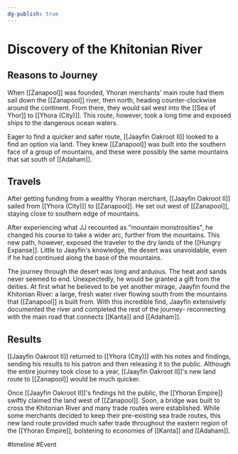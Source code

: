 ```yaml
---
dg-publish: true
---
```


# Discovery of the Khitonian River
## Reasons to Journey 
When [[Zanapool]] was founded, Yhoran merchants' main route had them sail down the [[Zanapool]] river, then north, heading counter-clockwise around the continent. From there, they would sail west into the [[Sea of Yhor]] to [[Yhora (City)]]. This route, however, took a long time and exposed ships to the dangerous ocean waters. 

Eager to find a quicker and safer route, [[Jaayfin Oakroot II]] looked to a find an option via land. They knew [[Zanapool]] was built into the southern face of a group of mountains, and these were possibly the same mountains that sat south of [[Adaham]]. 

## Travels
After getting funding from a wealthy Yhoran merchant, [[Jaayfin Oakroot II]] sailed from [[Yhora (City)]] to [[Zanapool]]. He set out west of [[Zanapool]], staying close to southern edge of mountains. 

After experiencing what JJ recounted as "mountain monstrosities", he changed his course to take a wider arc, further from the mountains. This new path, however, exposed the traveler to the dry lands of the [[Hungry Expanse]]. Little to Jaayfin's knowledge, the desert was unavoidable, even if he had continued along the base of the mountains. 

The journey through the desert was long and arduous. The heat and sands never seemed to end. Unexpectedly, he would be granted a gift from the deities. At first what he believed to be yet another mirage, Jaayfin found the Khitonian River: a large, fresh water river flowing south from the mountains that [[Zanapool]] is built from. With this incredible find, Jaayfin extensively documented the river and completed the rest of the journey- reconnecting with the main road that connects [[Kanta]] and [[Adaham]].  

## Results
[[Jaayfin Oakroot II]] returned to [[Yhora (City)]] with his notes and findings, sending his results to his patron and then releasing it to the public. Although the entire journey took close to a year, [[Jaayfin Oakroot II]]'s new land route to [[Zanapool]] would be much quicker. 

Once [[Jaayfin Oakroot II]]'s findings hit the public, the [[Yhoran Empire]] swiftly claimed the land west of [[Zanapool]]. Soon, a bridge was built to cross the Khitonian River and many trade routes were established. While some merchants decided to keep their pre-existing sea trade routes, this new land route provided much safer trade throughout the eastern region of the [[Yhoran Empire]], bolstering to economies of [[Kanta]] and [[Adaham]]. 

<span 
	  class='ob-timelines' 
	  data-date='962-02-00-00' 
	  data-title='Discovery of the Khitonian River' 
	  data-class='orange' 
	  data-type='range' 
	  data-end='963-01-00-00'> 
</span>

#timeline #Event